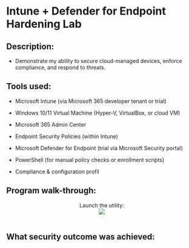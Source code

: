 <h1> Intune + Defender for Endpoint Hardening Lab </h1>

<h2> Description: </h2>

- Demonstrate my ability to secure cloud-managed devices, enforce compliance, and respond to threats.

<h2>Tools used: </h2>
  
- Microsoft Intune (via Microsoft 365 developer tenant or trial)

- Windows 10/11 Virtual Machine (Hyper-V, VirtualBox, or cloud VM)

- Microsoft 365 Admin Center

- Endpoint Security Policies (within Intune)

- Microsoft Defender for Endpoint (trial via Microsoft Security portal)

- PowerShell (for manual policy checks or enrollment scripts)

- Compliance & configuration profil

<h2>Program walk-through:</h2>

<p align="center">
Launch the utility: <br/>
<img src=/>
<br />
<br />

<h2> What security outcome was achieved: </h2>
